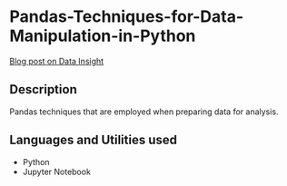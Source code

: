 # Pandas-Techniques-for-Data-Manipulation-in-Python

[Blog post on Data Insight](https://www.datainsightonline.com/post/pandas-techniques-for-data-manipulation-in-python-10)

## Description
Pandas techniques that are employed when preparing data for analysis.

## Languages and Utilities used

* Python
* Jupyter Notebook
